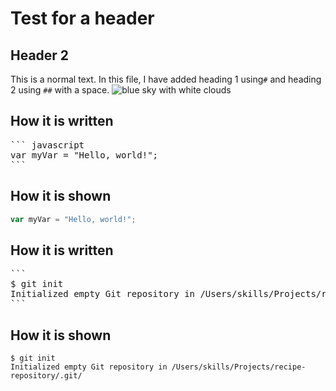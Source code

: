 # Test for a header
## Header 2
This is a normal text.
In this file, I have added heading 1 using`#` and heading 2 using `##` with a space.
![blue sky with white clouds](https://imgs.search.brave.com/Hjlj-G2jOyHnGHCqWxHJqbXzJ9guXe7mpcmnXl4quDc/rs:fit:500:0:0:0/g:ce/aHR0cHM6Ly9tZWRp/YS5pc3RvY2twaG90/by5jb20vaWQvMTg0/MTAzODY0L3Bob3Rv/L2Nsb3Vkcy1vbi1z/a3kuanBnP3M9NjEy/eDYxMiZ3PTAmaz0y/MCZjPTNKR0kxM0I4/eHdaSU9iTHRsOElO/MVZGdFBFckh2MnBL/aVdWMHRUdWVtc0k9)
## How it is written
<pre>
``` javascript
var myVar = "Hello, world!";
```
</pre>
## How it is shown
``` javascript
var myVar = "Hello, world!";
```
## How it is written
<pre>
```
$ git init
Initialized empty Git repository in /Users/skills/Projects/recipe-repository/.git/
```
</pre>
## How it is shown
```
$ git init
Initialized empty Git repository in /Users/skills/Projects/recipe-repository/.git/
```
